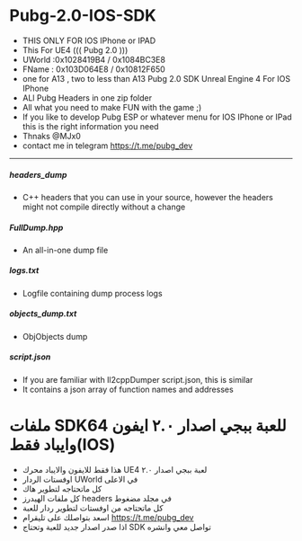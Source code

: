 # Pubg-2.0-IOS-SDK
 * THIS ONLY FOR IOS IPhone or IPAD
 * This For UE4 ((( Pubg 2.0 ))) 
 * UWorld :0x1028419B4 / 0x1084BC3E8
 * FName : 0x103D064E8 / 0x10812F650
 * one for A13 , two to less than A13 
Pubg 2.0 SDK Unreal Engine 4 For IOS IPhone
* ALl Pubg Headers in one zip folder 
* All what you need to make FUN with the game ;)
* If you like to develop Pubg ESP or whatever menu for IOS IPhone or IPad this is the right information you need 
* Thnaks @MJx0
* contact me in telegram https://t.me/pubg_dev
---------------------------------------------
##### headers_dump
* C++ headers that you can use in your source, however the headers might not compile directly without a change

##### FullDump.hpp
* An all-in-one dump file

##### logs.txt
* Logfile containing dump process logs

##### objects_dump.txt
* ObjObjects dump

##### script.json
* If you are familiar with Il2cppDumper script.json, this is similar
* It contains a json array of function names and addresses

# ملفات SDK64 للعبة ببجي اصدار ٢.٠ ايفون وايباد فقط(IOS)
* هذا فقط للايفون والايباد محرك UE4  لعبة ببجي اصدار ٢.٠
* اوفستات الردار UWorld  في الاعلى 
* كل ماتحتاجه لتطوير هاك
* كل ملفات الهيدرز headers في مجلد مضغوط 
* كل ماتحتاجه من اوفستات لتطوير ردار للعبة 
* اسعد بتواصلك على تليقرام https://t.me/pubg_dev 
* اذا صدر اصدار جديد للعبة وتحتاج SDK  تواصل معي وانشره 
